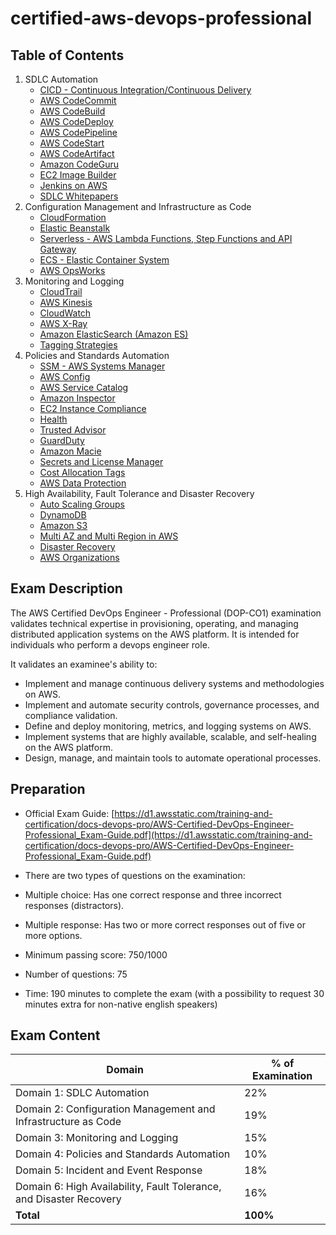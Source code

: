 # certified-aws-devops-professional

## Table of Contents

1. SDLC Automation
    - [CICD - Continuous Integration/Continuous Delivery](1-sdlc-automation/cicd.md)
    - [AWS CodeCommit](1-sdlc-automation/codecommit.md)
    - [AWS CodeBuild](1-sdlc-automation/codebuild.md)
    - [AWS CodeDeploy](1-sdlc-automation/codedeploy.md)
    - [AWS CodePipeline](1-sdlc-automation/codepipeline.md)
    - [AWS CodeStart](1-sdlc-automation/codestar.md)
    - [AWS CodeArtifact](1-sdlc-automation/codeartifact.md)
    - [Amazon CodeGuru](1-sdlc-automation/codeguru.md)
    - [EC2 Image Builder](1-sdlc-automation/ec2-image-builder.md)
    - [Jenkins on AWS](1-sdlc-automation/jenkins.md)
    - [SDLC Whitepapers](1-sdlc-automation/whitepapers.md)
2. Configuration Management and Infrastructure as Code
    - [CloudFormation](2-infrastructure-as-code/cloudformation.md)
    - [Elastic Beanstalk](2-infrastructure-as-code/eb.md)
    - [Serverless - AWS Lambda Functions, Step Functions and API Gateway](2-infrastructure-as-code/serverless.md)
    - [ECS - Elastic Container System](2-infrastructure-as-code/ecs.md)
    - [AWS OpsWorks](2-infrastructure-as-code/opsworks.md)
3. Monitoring and Logging
    - [CloudTrail](3-monitoring/cloudtrail.md)
    - [AWS Kinesis](3-monitoring/kinesis.md)
    - [CloudWatch](3-monitoring/cloudwatch.md)
    - [AWS X-Ray](3-monitoring/x-ray.md)
    - [Amazon ElasticSearch (Amazon ES)](3-monitoring/elasticsearch.md)
    - [Tagging Strategies](3-monitoring/tagging.md)
4. Policies and Standards Automation
    - [SSM - AWS Systems Manager](4-automation/ssm.dm)
    - [AWS Config](4-automation/config.md)
    - [AWS Service Catalog](4-automation/service-catalog.md)
    - [Amazon Inspector](4-automation/inspector.md)
    - [EC2 Instance Compliance](4-automation/ec2-instance-compliance.md)
    - [Health](4-automation/health.md)
    - [Trusted Advisor](4-automation/trusted-advisor.md)
    - [GuardDuty](4-automation/guard-duty.md)
    - [Amazon Macie](4-automation/macie.md)
    - [Secrets and License Manager](4-automation/manager.md)
    - [Cost Allocation Tags](4-automation/cost-allocation-tags.md)
    - [AWS Data Protection](4-automation/data-protection.md)
5. High Availability, Fault Tolerance and Disaster Recovery
    - [Auto Scaling Groups](5-fault-tolerance/asg.md)
    - [DynamoDB](5-fault-tolerance/dynamodb.md)
    - [Amazon S3](5-fault-tolerance/s3.md)
    - [Multi AZ and Multi Region in AWS](5-fault-tolerance/multi-az-region.md)
    - [Disaster Recovery](5-fault-tolerance/disaster-recovery.md)
    - [AWS Organizations](5-fault-tolerance/organizations.md)

## Exam Description

The AWS Certified DevOps Engineer - Professional (DOP-CO1) examination validates technical expertise in provisioning, operating, and managing distributed application systems on the AWS platform. It is intended for individuals who perform a devops engineer role.

It validates an examinee's ability to:

- Implement and manage continuous delivery systems and methodologies on AWS.
- Implement and automate security controls, governance processes, and compliance validation.
- Define and deploy monitoring, metrics, and logging systems on AWS.
- Implement systems that are highly available, scalable, and self-healing on the AWS platform.
- Design, manage, and maintain tools to automate operational processes.

## Preparation

- Official Exam Guide: [https://d1.awsstatic.com/training-and-certification/docs-devops-pro/AWS-Certified-DevOps-Engineer-Professional_Exam-Guide.pdf](https://d1.awsstatic.com/training-and-certification/docs-devops-pro/AWS-Certified-DevOps-Engineer-Professional_Exam-Guide.pdf)

- There are two types of questions on the examination:

- Multiple choice: Has one correct response and three incorrect responses (distractors).
- Multiple response: Has two or more correct responses out of five or more options.

- Minimum passing score: 750/1000

- Number of questions: 75

- Time: 190 minutes to complete the exam (with a possibility to request 30 minutes extra for non-native english speakers)

## Exam Content

| **Domain**                                                          | **% of Examination** |
|---------------------------------------------------------------------|----------------------|
| Domain 1: SDLC Automation                                           | 22%                  |
| Domain 2: Configuration Management and Infrastructure as Code       | 19%                  |
| Domain 3: Monitoring and Logging                                    | 15%                  |
| Domain 4: Policies and Standards Automation                         | 10%                  |
| Domain 5: Incident and Event Response                               | 18%                  |
| Domain 6: High Availability, Fault Tolerance, and Disaster Recovery | 16%                  |
| **Total**                                                           | **100%**             |

